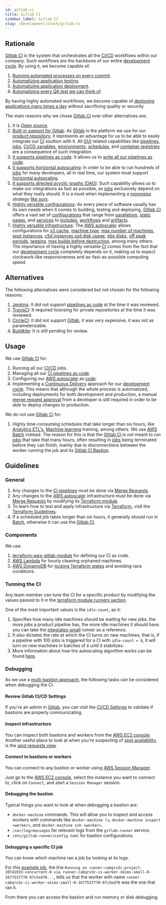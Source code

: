 ```yaml
---
id: gitlab-ci
title: Gitlab CI
sidebar_label: Gitlab CI
slug: /development/stack/gitlab-ci
---
```


## Rationale

[GItlab CI][gitlab-ci]
is the system that orchestrates all the
[CI/CD](https://docs.gitlab.com/ee/ci/introduction/)
workflows within our company.
Such workflows are the backbone
of our entire
[development cycle][dev-cycle].
By using it, we become capable of:

1. [Running automated processes on every commit](https://docs.gitlab.com/ee/ci/pipelines/).
1. [Automatizing application testing](https://gitlab.com/fluidattacks/universe/-/blob/b0df4c41021c145d8753ee30dbeeb61c5d1484de/integrates/pipeline/makes.nix#L182).
1. [Automatizing application deployment](https://gitlab.com/fluidattacks/universe/-/blob/b0df4c41021c145d8753ee30dbeeb61c5d1484de/integrates/pipeline/makes.nix#L131).
1. [Automatizing every QA test we can think of](https://gitlab.com/fluidattacks/universe/-/blob/b0df4c41021c145d8753ee30dbeeb61c5d1484de/.gitlab-ci.yml#L126).

By having highly automated workflows,
we become capable of
[deploying applications many times a day](https://gitlab.com/fluidattacks/universe/-/commits/trunk)
without sacrificing quality or security.

The main reasons why we chose
[GItlab CI][gitlab-ci]
over other alternatives are:

1. It is [Open source](https://opensource.com/resources/what-open-source).
1. [Built-in support for Gitlab][gitlab]:
   As [Gitlab][gitlab]
   is the platform we use
   for our [product repository](https://gitlab.com/fluidattacks/universe),
   it represents an advantage for us
   to be able to easily integrate
   our [CI][gitlab-ci] soultion with it.
   All [GUI](https://en.wikipedia.org/wiki/Graphical_user_interface)
   related capabilities like
   [pipelines](https://docs.gitlab.com/ee/ci/pipelines/),
   [jobs][jobs],
   [CI/CD variables](https://docs.gitlab.com/ee/ci/variables/README.html),
   [environments](https://docs.gitlab.com/ee/ci/environments/),
   [schedules](https://docs.gitlab.com/ee/ci/pipelines/schedules.html),
   and
   [container registries](https://docs.gitlab.com/ee/user/packages/)
   are a consequence of such integration.
1. [It supports pipelines as code](https://about.gitlab.com/topics/ci-cd/pipeline-as-code/):
   It allows us to
   [write all our pipelines as code](https://gitlab.com/fluidattacks/universe/-/blob/b0df4c41021c145d8753ee30dbeeb61c5d1484de/.gitlab-ci.yml).
1. [It supports horizontal autoscaling][autoscale]:
   In order to be able to run
   hundreds of [jobs][jobs]
   for many developers,
   all in real time,
   our system must support
   [horizontal autoscaling](https://www.section.io/blog/scaling-horizontally-vs-vertically/).
1. [It supports directed acyclic graphs (DAG)](https://docs.gitlab.com/ee/ci/directed_acyclic_graph/):
   Such capability allows us to make
   our integrations as fast as possible,
   as [jobs][jobs]
   exclusively depend on what they really should.
   It is a must when implementing a [monorepo](https://en.wikipedia.org/wiki/Monorepo)
   strategy [like ours](https://gitlab.com/fluidattacks/universe).
1. [Highly versatile configurations](https://docs.gitlab.com/ee/ci/yaml/):
   As every piece of software
   usually has its own needs
   when it comes to
   building, testing and deploying,
   [GItlab CI][gitlab-ci]
   offers a vast set of
   [configurations](https://docs.gitlab.com/ee/ci/yaml/)
   that range from
   [parallelism](https://docs.gitlab.com/ee/ci/yaml/#parallel),
   [static pages](https://docs.gitlab.com/ee/ci/yaml/#pages),
   and [services](https://docs.gitlab.com/ee/ci/yaml/#services)
   to
   [includes](https://docs.gitlab.com/ee/ci/yaml/#include),
   [workflows](https://docs.gitlab.com/ee/ci/yaml/#workflow)
   and [artifacts](https://docs.gitlab.com/ee/ci/yaml/#artifacts).
1. [Highly versatile infrastructure](https://docs.gitlab.com/runner/configuration/advanced-configuration.html):
   The [AWS autoscaler][autoscale]
   allows configurations for
   [s3 cache](https://docs.gitlab.com/runner/configuration/runner_autoscale_aws/#the-runnerscache-section),
   [machine type](https://aws.amazon.com/ec2/instance-types/),
   [max number of machines](https://docs.gitlab.com/runner/configuration/runner_autoscale_aws/#the-global-section),
   [spot instances](https://docs.gitlab.com/runner/configuration/runner_autoscale_aws/#cutting-down-costs-with-amazon-ec2-spot-instances),
   [c5d instances ssd disk usage](https://gitlab.com/fluidattacks/universe/-/blob/b0df4c41021c145d8753ee30dbeeb61c5d1484de/common/ci/infra/runners.tf#L352),
   [ebs disks](https://gitlab.com/fluidattacks/universe/-/blob/b0df4c41021c145d8753ee30dbeeb61c5d1484de/common/ci/infra/runners.tf#L419),
   [off peak periods](https://gitlab.com/fluidattacks/universe/-/blob/b0df4c41021c145d8753ee30dbeeb61c5d1484de/common/ci/infra/runners.tf#L462),
   [tagging](https://gitlab.com/fluidattacks/universe/-/blob/b0df4c41021c145d8753ee30dbeeb61c5d1484de/common/ci/infra/runners.tf#L491),
   [max builds before destruction](https://gitlab.com/fluidattacks/universe/-/blob/b0df4c41021c145d8753ee30dbeeb61c5d1484de/common/ci/infra/runners.tf#L440),
   among many others.
   The importance of having
   a highly versatile [CI][gitlab-ci]
   comes from the fact
   that our
   [development cycle][dev-cycle]
   completely depends on it,
   making us to expect
   clockwork-like responsiveness
   and as-fast-as-possible
   computing speed.

## Alternatives

The following alternatives were considered
but not chosen for the following reasons:

1. [Jenkins](https://www.jenkins.io/):
   It did not support
   [pipelines as code](https://about.gitlab.com/topics/ci-cd/pipeline-as-code/)
   at the time it was reviewed.
1. [TravisCI](https://travis-ci.com/):
   It required licensing
   for private repositories
   at the time it was reviewed.
1. [CircleCI](https://circleci.com/):
   It did not support
   [Gitlab][gitlab],
   it was very expensive,
   it was not as parameterizable.
1. [Buildkite](https://buildkite.com/):
   It is still pending for review.

## Usage

We use [GItlab CI][gitlab-ci] for:

1. Running all our
   [CI/CD](https://docs.gitlab.com/ee/ci/introduction/) jobs.
1. Managing all our
   [CI pipelines as code](https://gitlab.com/fluidattacks/universe/-/blob/trunk/.gitlab-ci.yml).
1. Configuring our
   [AWS autoscaler][autoscale]
   as
   [code](https://gitlab.com/fluidattacks/universe/-/blob/trunk/common/ci/infra/runners.tf).
1. Implementing a
   [Continuous Delivery](https://semaphoreci.com/blog/2017/07/27/what-is-the-difference-between-continuous-integration-continuous-deployment-and-continuous-delivery.html)
   approach for our
   [development cycle][dev-cycle].
   This means that although the whole process is automatized,
   including deployments
   for both development and production,
   a manual [merge request approval](https://docs.gitlab.com/ee/user/project/merge_requests/approvals/)
   from a developer is still required in order to
   be able to deploy changes to production.

We do not use [GItlab CI][gitlab-ci] for:

1. Highly time-consuming schedules
   that take longer than six hours,
   like
   [Analytics ETL's](https://en.wikipedia.org/wiki/Extract,_transform,_load),
   [Machine learning](https://en.wikipedia.org/wiki/Machine_learning) training,
   among others.
   We use [AWS Batch](/development/stack/aws/batch/) instead.
   The reason for this is that the
   [GItlab CI][gitlab-ci]
   is not meant to run
   [jobs][jobs]
   that take that many hours,
   often resulting in
   [jobs][jobs]
   being terminated
   before they can finish,
   mainly due to disconnections between the
   worker running the job and its
   [Gitlab CI Bastion](https://docs.gitlab.com/runner/configuration/autoscale.html).

## Guidelines

### General

1. Any changes to the
   [CI pipelines](https://gitlab.com/fluidattacks/universe/-/blob/b0df4c41021c145d8753ee30dbeeb61c5d1484de/.gitlab-ci.yml)
   must be done via
   [Merge Requests](https://docs.gitlab.com/ee/user/project/merge_requests/).
1. Any changes to the
   [AWS autoscaler][autoscale]
   infrastructure must be done via
   [Merge Requests](https://docs.gitlab.com/ee/user/project/merge_requests/)
   by modifying its
   [Terraform module](https://gitlab.com/fluidattacks/universe/-/tree/b0df4c41021c145d8753ee30dbeeb61c5d1484de/common/ci).
1. To learn how to test and apply infrastructure
   via [Terraform](/development/stack/terraform),
   visit the
   [Terraform Guidelines](/development/stack/terraform#guidelines).
1. If a scheduled job
   takes longer than six hours,
   it generally should run in [Batch](/development/stack/aws/batch/),
   otherwise it can use
   the [Gitlab CI][gitlab-ci].

### Components

We use:

1. [terraform-aws-gitlab-module](https://github.com/npalm/terraform-aws-gitlab-runner)
   for defining our CI as code.
1. [AWS Lambda](/development/stack/aws/lambda/)
   for hourly cleaning orphaned machines.
1. [AWS DynamoDB](/development/stack/aws/dynamodb/introduction/)
   for [locking Terraform states](https://www.terraform.io/docs/language/state/locking.html)
   and avoiding race conditions.

### Tunning the CI

Any team member can tune the CI for a specific product
by modifying the values passed to it
in the [terraform module runners section](https://gitlab.com/fluidattacks/universe/-/blob/b0df4c41021c145d8753ee30dbeeb61c5d1484de/common/ci/infra/runners.tf#L2).

One of the most important values is the `idle-count`, as it:

1. Specifies how many idle machines
   should be waiting for new jobs.
   the more jobs a product pipeline has,
   the more idle machines it should have.
   you can take the [integrates-small](https://gitlab.com/fluidattacks/universe/-/blob/b0df4c41021c145d8753ee30dbeeb61c5d1484de/common/ci/infra/runners.tf#L93)
   runner as a reference.
1. It also dictates the rate at which the CI turns on new machines,
   that is, if a pipeline with 100 jobs is triggered
   for a CI with `idle-count = 8`,
   it will turn on new machines in batches of `8` until
   it stabilizes.
1. More information about how the autoscaling algorithm works can be found
   [here](https://docs.gitlab.com/runner/configuration/autoscale.html#autoscaling-algorithm-and-parameters).

### Debugging

As we use a [multi-bastion approach](https://github.com/npalm/terraform-aws-gitlab-runner#gitlab-ci-docker-machine-runner---multiple-runner-agents),
the following tasks can be considered
when debugging the CI.

#### Review Gitlab CI/CD Settings

If you're an admin in [Gitlab][gitlab],
you can visit the [CI/CD Settings](https://gitlab.com/groups/fluidattacks/-/settings/ci_cd)
to validate if bastions
are properly communicating.

#### Inspect infrastructure

You can inspect both bastions and workers
from the [AWS EC2 console](/development/stack/aws/ec2/).
Another useful place to look at
when you're suspecting of [spot availability](https://docs.aws.amazon.com/AWSEC2/latest/UserGuide/using-spot-instances.html),
is the [spot requests view](https://docs.aws.amazon.com/AWSEC2/latest/UserGuide/spot-requests.html#using-spot-instances-running).

#### Connect to bastions or workers

You can connect to any bastion or worker
using [AWS Session Manager](https://docs.aws.amazon.com/AWSEC2/latest/UserGuide/session-manager.html).

Just go to the [AWS EC2 console](/development/stack/aws/ec2/),
select the instance you want to connect to,
click on `Connect`,
and start a `Session Manager` session.

#### Debugging the bastion

Typical things you want to look at when debugging a bastion are:

- `docker-machine` commands.
  This will allow you to inspect and access
  workers with commands like
  `docker-machine ls`,
  `docker-machine inspect <worker>`,
  and `docker-machine ssh <worker>`.
- `/var/log/messages` for
  relevant logs from the `gitlab-runner` service.
- `/etc/gitlab-runner/config.toml`
  for bastion configurations.

#### Debugging a specific CI job

You can know which machine ran a job by looking at its logs.

For this [example job](https://gitlab.com/fluidattacks/universe/-/jobs/3843183267#L11),
the line
`Running on runner-cabqrx3c-project-20741933-concurrent-0 via runner-cabqrx3c-ci-worker-skims-small-0-1677537770-87c5ed70...`,
tells us that the worker with name
`runner-cabqrx3c-ci-worker-skims-small-0-1677537770-87c5ed70`
was the one that ran it.

From there you can access the bastion and run memory or disk debugging.

[gitlab]: /development/stack/gitlab
[gitlab-ci]: https://docs.gitlab.com/ee/ci/
[dev-cycle]: https://about.gitlab.com/stages-devops-lifecycle/
[jobs]: https://docs.gitlab.com/ee/ci/jobs/
[autoscale]: https://docs.gitlab.com/runner/configuration/runner_autoscale_aws/
